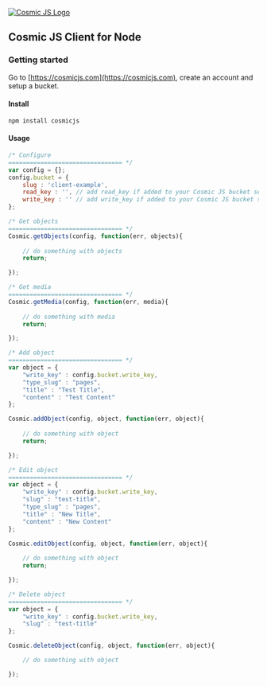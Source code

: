[![Cosmic JS Logo](https://cosmicjs.com/images/marketing/logo-w-brand.jpg)](https://cosmicjs.com/)
## Cosmic JS Client for Node

### Getting started
Go to [https://cosmicjs.com](https://cosmicjs.com), create an account and setup a bucket.

#### Install
```
npm install cosmicjs
```

#### Usage

```javascript
/* Configure
================================ */
var config = {};
config.bucket = {
	slug : 'client-example',
	read_key : '', // add read_key if added to your Cosmic JS bucket settings
	write_key : '' // add write_key if added to your Cosmic JS bucket settings
};

/* Get objects
================================ */
Cosmic.getObjects(config, function(err, objects){
				
	// do something with objects
	return;

});

/* Get media
================================ */
Cosmic.getMedia(config, function(err, media){
			
	// do something with media
	return;

});

/* Add object
================================ */
var object = {
	"write_key" : config.bucket.write_key,
	"type_slug" : "pages",
	"title" : "Test Title",
	"content" : "Test Content"
};

Cosmic.addObject(config, object, function(err, object){
	
	// do something with object
	return;

});

/* Edit object
================================ */
var object = {
	"write_key" : config.bucket.write_key,
	"slug" : "test-title",
	"type_slug" : "pages",
	"title" : "New Title",
	"content" : "New Content"
};

Cosmic.editObject(config, object, function(err, object){
	
	// do something with object
	return;

});

/* Delete object
================================ */
var object = {
	"write_key" : config.bucket.write_key,
	"slug" : "test-title"
};

Cosmic.deleteObject(config, object, function(err, object){

	// do something with object

});
```
